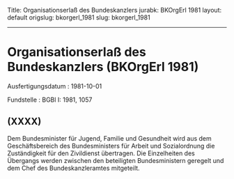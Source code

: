 Title: Organisationserlaß des Bundeskanzlers
jurabk: BKOrgErl 1981
layout: default
origslug: bkorgerl_1981
slug: bkorgerl_1981

---

# Organisationserlaß des Bundeskanzlers (BKOrgErl 1981)

Ausfertigungsdatum
:   1981-10-01

Fundstelle
:   BGBl I: 1981, 1057



## (XXXX)

Dem Bundesminister für Jugend, Familie und Gesundheit wird aus dem
Geschäftsbereich des Bundesministers für Arbeit und Sozialordnung die
Zuständigkeit für den Zivildienst übertragen. Die Einzelheiten des
Übergangs werden zwischen den beteiligten Bundesministern geregelt und
dem Chef des Bundeskanzleramtes mitgeteilt.

